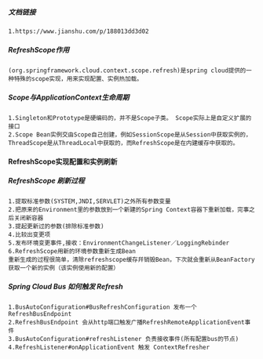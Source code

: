 ##### 文档链接
    1.https://www.jianshu.com/p/188013dd3d02

##### RefreshScope作用
    (org.springframework.cloud.context.scope.refresh)是spring cloud提供的一种特殊的scope实现，用来实现配置、实例热加载。
      
##### Scope与ApplicationContext生命周期
    1.Singleton和Prototype是硬编码的，并不是Scope子类。 Scope实际上是自定义扩展的接口
    2.Scope Bean实例交由Scope自己创建，例如SessionScope是从Session中获取实例的，ThreadScope是从ThreadLocal中获取的，而RefreshScope是在内建缓存中获取的。

#### RefreshScope实现配置和实例刷新
##### RefreshScope 刷新过程
    1.提取标准参数(SYSTEM,JNDI,SERVLET)之外所有参数变量
    2.把原来的Environment里的参数放到一个新建的Spring Context容器下重新加载，完事之后关闭新容器
    3.提起更新过的参数(排除标准参数)
    4.比较出变更项
    5.发布环境变更事件,接收：EnvironmentChangeListener／LoggingRebinder
    6.RefreshScope用新的环境参数重新生成Bean
    重新生成的过程很简单，清除refreshscope缓存幷销毁Bean，下次就会重新从BeanFactory获取一个新的实例（该实例使用新的配置）
    
##### Spring Cloud Bus 如何触发 Refresh
    1.BusAutoConfiguration#BusRefreshConfiguration 发布一个RefreshBusEndpoint
    2.RefreshBusEndpoint 会从http端口触发广播RefreshRemoteApplicationEvent事件
    3.BusAutoConfiguration#refreshListener 负责接收事件(所有配置bus的节点)
    4.RefreshListener#onApplicationEvent 触发 ContextRefresher